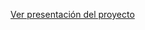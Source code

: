 [Ver presentación del proyecto](https://gamma.app/docs/Seismic-Detection-across-the-Solar-System-p3jgqenybesmv7nw?mode=doc)
